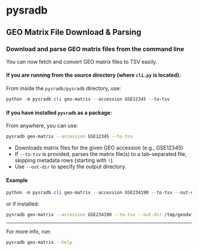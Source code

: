 # pysradb

## GEO Matrix File Download & Parsing

### Download and parse GEO matrix files from the command line

You can now fetch and convert GEO matrix files to TSV easily.

#### **If you are running from the source directory (where `cli.py` is located):**

From inside the `pysradb/pysradb` directory, use:

```powershell
python -m pysradb.cli geo-matrix --accession GSE12345 --to-tsv
```

#### **If you have installed `pysradb` as a package:**

From anywhere, you can use:

```bash
pysradb geo-matrix --accession GSE12345 --to-tsv
```

- Downloads matrix files for the given GEO accession (e.g., GSE12345)
- If `--to-tsv` is provided, parses the matrix file(s) to a tab-separated file, skipping metadata rows (starting with `!`).
- Use `--out-dir` to specify the output directory.

#### Example

```powershell
python -m pysradb.cli geo-matrix --accession GSE234190 --to-tsv --out-dir C:\tmp\geodata
```

or if installed:

```bash
pysradb geo-matrix --accession GSE234190 --to-tsv --out-dir /tmp/geodata
```

---

For more info, run:

```bash
pysradb geo-matrix --help
```